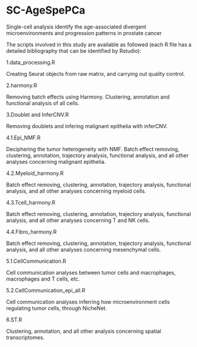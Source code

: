 # SC-AgeSpePCa
Single-cell analysis identify the age-associated divergent microenvironments and progression patterns in prostate cancer

The scripts involved in this study are available as followed (each R file has a detailed bibliography that can be identified by Rstudio):

1.data_processing.R

Creating Seurat objects from raw matrix, and carrying out quality control.

2.harmony.R

Removing batch effects using Harmony. Clustering, annotation and functional analysis of all cells.

3.Doublet and InferCNV.R

Removing doublets and infering malignant epithelia with inferCNV.

4.1.Epi_NMF.R

Deciphering the tumor heterogeneity with NMF. Batch effect removing, clustering, annotation, trajectory analysis, functional analysis, and all other analyses concerning malignant epithelia.

4.2.Myeloid_harmony.R

Batch effect removing, clustering, annotation, trajectory analysis, functional analysis, and all other analyses concerning myeloid cells.

4.3.Tcell_harmony.R

Batch effect removing, clustering, annotation, trajectory analysis, functional analysis, and all other analyses concerning T and NK cells.

4.4.Fibro_harmony.R

Batch effect removing, clustering, annotation, trajectory analysis, functional analysis, and all other analyses concerning mesenchymal cells.

5.1.CellCommunication.R

Cell communication analyses between tumor cells and macrophages, macrophages and T cells, etc.

5.2.CellCommunication_epi_all.R

Cell communication analyses inferring how microenvironment cells regulating tumor cells, through NicheNet.

6.ST.R

Clustering, annotation, and all other analysis concerning spatial transcriptomes.
